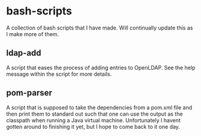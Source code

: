 # bash-scripts
A collection of bash scripts that I have made. Will continually update this as I make more of them.
## ldap-add
A script that eases the process of adding entries to OpenLDAP. See the help message within the script for more details.
## pom-parser
A script that is supposed to take the dependencies from a pom.xml file and then print them to standard out such that one can use the output as
the classpath when running a Java virtual machine. Unfortunately I havent gotten around to finishing it yet, but I hope to come back to it
one day.
